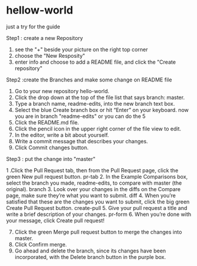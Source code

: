 # hellow-world
just a try for the guide

Step1 : create a new Repository

1. see the "+" beside your picture on the right top corner
2. choose the "New Resposity"
3. enter info and choose to add a README file, and click the "Create repository"


Step2 :create the Branches and make some change on README file

1. Go to your new repository hello-world.
2. Click the drop down at the top of the file list that says branch: master.
3. Type a branch name, readme-edits, into the new branch text box.
4. Select the blue Create branch box or hit “Enter” on your keyboard.
now you are in branch "readme-edits" or you can do the 5 
5. Click the README.md file.
6. Click the  pencil icon in the upper right corner of the file view to edit.
7. In the editor, write a bit about yourself.
8. Write a commit message that describes your changes.
9. Click Commit changes button.

Step3 : put the change into "master"

1 .Click the  Pull Request tab, then from the Pull Request page, click the green New pull request button.	pr-tab
2. In the Example Comparisons box, select the branch you made, readme-edits, to compare with master (the original).	branch
3. Look over your changes in the diffs on the Compare page, make sure they’re what you want to submit.	diff
4. When you’re satisfied that these are the changes you want to submit, click the big green Create Pull Request button.	create-pull
5. Give your pull request a title and write a brief description of your changes.	pr-form
6. When you’re done with your message, click Create pull request!

7. Click the green Merge pull request button to merge the changes into master.
8. Click Confirm merge.
9. Go ahead and delete the branch, since its changes have been incorporated, with the Delete branch button in the purple box.
